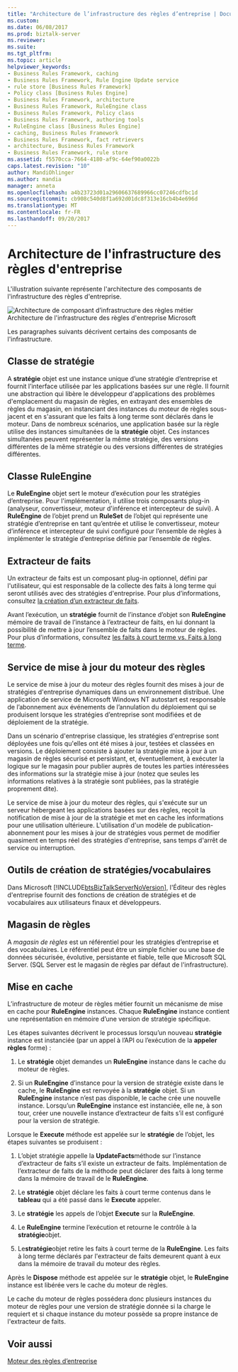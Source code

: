 ```yaml
---
title: "Architecture de l’infrastructure des règles d’entreprise | Documents Microsoft"
ms.custom: 
ms.date: 06/08/2017
ms.prod: biztalk-server
ms.reviewer: 
ms.suite: 
ms.tgt_pltfrm: 
ms.topic: article
helpviewer_keywords:
- Business Rules Framework, caching
- Business Rules Framework, Rule Engine Update service
- rule store [Business Rules Framework]
- Policy class [Business Rules Engine]
- Business Rules Framework, architecture
- Business Rules Framework, RuleEngine class
- Business Rules Framework, Policy class
- Business Rules Framework, authoring tools
- RuleEngine class [Business Rules Engine]
- caching, Business Rules Framework
- Business Rules Framework, fact retrievers
- architecture, Business Rules Framework
- Business Rules Framework, rule store
ms.assetid: f5570cca-7664-4180-af9c-64ef90a0022b
caps.latest.revision: "10"
author: MandiOhlinger
ms.author: mandia
manager: anneta
ms.openlocfilehash: a4b23723d01a29606637689966cc07246cdfbc1d
ms.sourcegitcommit: cb908c540d8f1a692d01dc8f313e16cb4b4e696d
ms.translationtype: MT
ms.contentlocale: fr-FR
ms.lasthandoff: 09/20/2017
---
```

# <a name="business-rules-framework-architecture"></a>Architecture de l'infrastructure des règles d'entreprise
L'illustration suivante représente l'architecture des composants de l'infrastructure des règles d'entreprise.  
  
 ![Architecture de composant d’infrastructure des règles métier](../core/media/ebiz-rulesarch-new.gif "ebiz_rulesarch_new")  
Architecture de l'infrastructure des règles d'entreprise Microsoft  
  
 Les paragraphes suivants décrivent certains des composants de l'infrastructure.  
  
## <a name="policy-class"></a>Classe de stratégie  
 A **stratégie** objet est une instance unique d’une stratégie d’entreprise et fournit l’interface utilisée par les applications basées sur une règle. Il fournit une abstraction qui libère le développeur d'applications des problèmes d'emplacement du magasin de règles, en extrayant des ensembles de règles du magasin, en instanciant des instances du moteur de règles sous-jacent et en s'assurant que les faits à long terme sont déclarés dans le moteur. Dans de nombreux scénarios, une application basée sur la règle utilise des instances simultanées de la **stratégie** objet. Ces instances simultanées peuvent représenter la même stratégie, des versions différentes de la même stratégie ou des versions différentes de stratégies différentes.  
  
## <a name="ruleengine-class"></a>Classe RuleEngine  
 Le **RuleEngine** objet sert le moteur d’exécution pour les stratégies d’entreprise. Pour l'implémentation, il utilise trois composants plug-in (analyseur, convertisseur, moteur d'inférence et intercepteur de suivi). A **RuleEngine** de l’objet prend un **RuleSet** de l’objet qui représente une stratégie d’entreprise en tant qu’entrée et utilise le convertisseur, moteur d’inférence et intercepteur de suivi configuré pour l’ensemble de règles à implémenter le stratégie d’entreprise définie par l’ensemble de règles.  
  
## <a name="fact-retriever"></a>Extracteur de faits  
 Un extracteur de faits est un composant plug-in optionnel, défini par l'utilisateur, qui est responsable de la collecte des faits à long terme qui seront utilisés avec des stratégies d'entreprise. Pour plus d’informations, consultez [la création d’un extracteur de faits](../core/how-to-create-a-fact-retriever.md).  
  
 Avant l’exécution, un **stratégie** fournit de l’instance d’objet son **RuleEngine** mémoire de travail de l’instance à l’extracteur de faits, en lui donnant la possibilité de mettre à jour l’ensemble de faits dans le moteur de règles. Pour plus d’informations, consultez [les faits à court terme vs. Faits à long terme](../core/short-term-facts-vs-long-term-facts.md).  
  
## <a name="rule-engine-update-service"></a>Service de mise à jour du moteur des règles  
 Le service de mise à jour du moteur des règles fournit des mises à jour de stratégies d'entreprise dynamiques dans un environnement distribué. Une application de service de Microsoft Windows NT autostart est responsable de l’abonnement aux événements de l’annulation du déploiement qui se produisent lorsque les stratégies d’entreprise sont modifiées et de déploiement de la stratégie.  
  
 Dans un scénario d'entreprise classique, les stratégies d'entreprise sont déployées une fois qu'elles ont été mises à jour, testées et classées en versions. Le déploiement consiste à ajouter la stratégie mise à jour à un magasin de règles sécurisé et persistant, et, éventuellement, à exécuter la logique sur le magasin pour publier auprès de toutes les parties intéressées des informations sur la stratégie mise à jour (notez que seules les informations relatives à la stratégie sont publiées, pas la stratégie proprement dite).  
  
 Le service de mise à jour du moteur des règles, qui s'exécute sur un serveur hébergeant les applications basées sur des règles, reçoit la notification de mise à jour de la stratégie et met en cache les informations pour une utilisation ultérieure. L'utilisation d'un modèle de publication-abonnement pour les mises à jour de stratégies vous permet de modifier quasiment en temps réel des stratégies d'entreprise, sans temps d'arrêt de service ou interruption.  
  
## <a name="policyvocabulary-authoring-tools"></a>Outils de création de stratégies/vocabulaires  
 Dans Microsoft [!INCLUDE[btsBizTalkServerNoVersion](../includes/btsbiztalkservernoversion-md.md)], l'Éditeur des règles d'entreprise fournit des fonctions de création de stratégies et de vocabulaires aux utilisateurs finaux et développeurs.  
  
## <a name="rule-store"></a>Magasin de règles  
 A *magasin de règles* est un référentiel pour les stratégies d’entreprise et des vocabulaires. Le référentiel peut être un simple fichier ou une base de données sécurisée, évolutive, persistante et fiable, telle que Microsoft SQL Server. (SQL Server est le magasin de règles par défaut de l'infrastructure).  
  
## <a name="caching"></a>Mise en cache  
 L’infrastructure de moteur de règles métier fournit un mécanisme de mise en cache pour **RuleEngine** instances. Chaque **RuleEngine** instance contient une représentation en mémoire d’une version de stratégie spécifique.  
  
 Les étapes suivantes décrivent le processus lorsqu’un nouveau **stratégie** instance est instanciée (par un appel à l’API ou l’exécution de la **appeler règles** forme) :  
  
1.  Le **stratégie** objet demandes un **RuleEngine** instance dans le cache du moteur de règles.  
  
2.  Si un **RuleEngine** d’instance pour la version de stratégie existe dans le cache, le **RuleEngine** est renvoyée à la **stratégie** objet. Si un **RuleEngine** instance n’est pas disponible, le cache crée une nouvelle instance. Lorsqu’un **RuleEngine** instance est instanciée, elle ne, à son tour, créer une nouvelle instance d’extracteur de faits s’il est configuré pour la version de stratégie.  
  
 Lorsque le **Execute** méthode est appelée sur le **stratégie** de l’objet, les étapes suivantes se produisent :  
  
1.  L’objet stratégie appelle la **UpdateFacts**méthode sur l’instance d’extracteur de faits s’il existe un extracteur de faits. Implémentation de l’extracteur de faits de la méthode peut déclarer des faits à long terme dans la mémoire de travail de le **RuleEngine**.  
  
2.  Le **stratégie** objet déclare les faits à court terme contenus dans le **tableau** qui a été passé dans le **Execute** appeler.  
  
3.  Le **stratégie** les appels de l’objet **Execute** sur la **RuleEngine**.  
  
4.  Le **RuleEngine** termine l’exécution et retourne le contrôle à la **stratégie**objet.  
  
5.  Le**stratégie**objet retire les faits à court terme de la **RuleEngine**. Les faits à long terme déclarés par l'extracteur de faits demeurent quant à eux dans la mémoire de travail du moteur des règles.  
  
 Après le **Dispose** méthode est appelée sur le **stratégie** objet, le **RuleEngine** instance est libérée vers le cache du moteur de règles.  
  
 Le cache du moteur de règles possédera donc plusieurs instances du moteur de règles pour une version de stratégie donnée si la charge le requiert et si chaque instance du moteur possède sa propre instance de l'extracteur de faits.  
  
## <a name="see-also"></a>Voir aussi  
 [Moteur des règles d’entreprise](../core/business-rules-engine.md)
